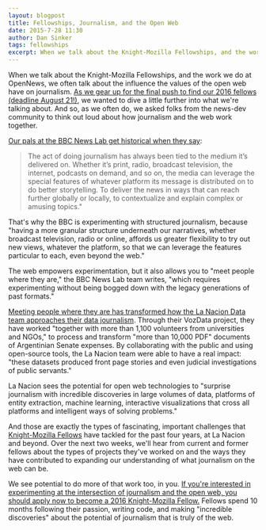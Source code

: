 ```yaml
---
layout: blogpost
title: Fellowships, Journalism, and the Open Web
date: 2015-7-28 11:30
author: Dan Sinker
tags: fellowships
excerpt: When we talk about the Knight-Mozilla Fellowships, and the work we do at OpenNews, we often talk about the influence the values of the open web have on journalism. As we gear up for the final push to find our 2016 fellows (deadline August 21!), we wanted to dive a little further into what we're talking about.
---
```

When we talk about the Knight-Mozilla Fellowships, and the work we do at OpenNews, we often talk about the influence the values of the open web have on journalism. [As we gear up for the final push to find our 2016 fellows (deadline August 21!)](/what/fellowships/apply/), we wanted to dive a little further into what we're talking about. And so, as we often do, we asked folks from the news-dev community to think out loud about how journalism and the web work together.

[Our pals at the BBC News Lab get historical when they say](http://bbcnewslabs.co.uk/2015/07/22/why-journalism-matters-the-web/):

<blockquote>The act of doing journalism has always been tied to the medium it’s delivered on. Whether it’s print, radio, broadcast television, the internet, podcasts on demand, and so on, the media can leverage the special features of whatever platform its message is distributed on to do better storytelling. To deliver the news in ways that can reach further globally or locally, to contextualize and explain complex or amusing topics."</blockquote>

That's why the BBC is experimenting with structured journalism, because "having a more granular structure underneath our narratives, whether broadcast television, radio or online, affords us greater flexibility to try out new views, whatever the platform, so that we can leverage the features particular to each, even beyond the web."

The web empowers experimentation, but it also allows you to "meet people where they are," the BBC News Lab team writes, "which requires experimenting without being bogged down with the legacy generations of past formats."

[Meeting people where they are has transformed how the La Nacion Data team approaches their data journalism](http://blogs.lanacion.com.ar/projects/data/how-community-and-open-source-code-drive-lndata/). Through their VozData project, they have worked "together with more than 1,100 volunteers from universities and NGOs," to process and transform "more than 10,000 PDF" documents of Argentinian Senate expenses. By collaborating with the public and using open-source tools, the La Nacion team were able to have a real impact: "these datasets produced front page stories and even judicial investigations of public servants."

La Nacion sees the potential for open web technologies to "surprise journalism with incredible discoveries in large volumes of data, platforms of entity extraction, machine learning, interactive visualizations that cross all platforms and intelligent ways of solving problems."

And those are exactly the types of fascinating, important challenges that [Knight-Mozilla Fellows](http://opennews.org/what/fellowships/community/) have tackled for the past four years, at La Nacion and beyond. Over the next two weeks, we'll hear from current and former fellows about the types of projects they've worked on and the ways they have contributed to expanding our understanding of what journalism on the web can be.

We see potential to do more of that work too, in you. [If you're interested in experimenting at the intersection of journalism and the open web, you should apply now to become a 2016 Knight-Mozilla Fellow.](/what/fellowships/apply/) Fellows spend 10 months following their passion, writing code, and making "incredible discoveries" about the potential of journalism that is truly of the web.
